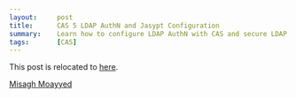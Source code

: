 ```yaml
---
layout:     post
title:      CAS 5 LDAP AuthN and Jasypt Configuration
summary:    Learn how to configure LDAP AuthN with CAS and secure LDAP credentials via Jasypt.
tags:       [CAS]
---
```


This post is relocated to [here](https://fawnoos.com/2017/03/24/cas51-ldapauthnjasypt-tutorial/).

[Misagh Moayyed](https://fawnoos.com)
